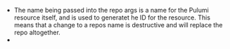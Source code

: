 * The name being passed into the repo args is a name for the Pulumi resource itself, and is used to generatet he ID for the resource. This means that a change to a repos name is destructive and will replace the repo altogether. 
* 